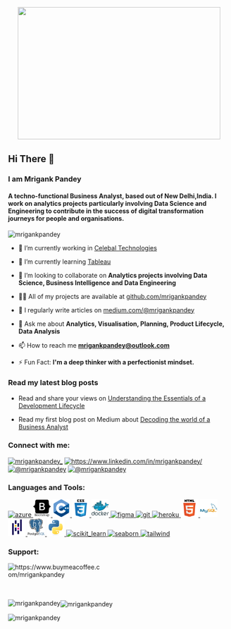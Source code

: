 <p align="center">
  <img width="460" height="300" src="https://blog.talent500.co/wp-content/uploads/2020/09/23148-compressed-1024x525.jpg">
</p>

<h2 align="left">Hi There 👋 </h2>
<h3 align="left"> I am Mrigank Pandey</h3>
<h4 align="left">A techno-functional Business Analyst, based out of New Delhi,India. I work on analytics projects particularly involving Data Science and Engineering to contribute in the success of digital transformation journeys for people and organisations.</h4>

<p align="left"> <img src="https://komarev.com/ghpvc/?username=mrigankpandey&label=Profile%20views&color=0e75b6&style=flat" alt="mrigankpandey" /> </p>

- 🔭 I’m currently working in [Celebal Technologies](https://celebaltech.com)

- 🌱 I’m currently learning [Tableau](https://www.tableau.com)

- 👯 I’m looking to collaborate on **Analytics projects involving Data Science, Business Intelligence and Data Engineering**

- 👨‍💻 All of my projects are available at [github.com/mrigankpandey](github.com/mrigankpandey)

- 📝 I regularly write articles on [medium.com/@mrigankpandey](medium.com/@mrigankpandey)

- 💬 Ask me about **Analytics, Visualisation, Planning, Product Lifecycle, Data Analysis**

- 📫 How to reach me **mrigankpandey@outlook.com**

- ⚡ Fun Fact: **I'm a deep thinker with a perfectionist mindset.**

### Read my latest blog posts 
- Read and share your views on [Understanding the Essentials of a Development Lifecycle](https://medium.com/@mrigankpandey/understanding-the-essentials-of-a-development-lifecycle-b0b22a7a47cb)

- Read my first blog post on Medium about [Decoding the world of a Business Analyst](https://medium.com/@mrigankpandey/decoding-the-world-of-a-business-analyst-4612e9880c3e)

<h3 align="left">Connect with me:</h3>
<p align="left">
<a href="https://twitter.com/mrigankpandey_" target="blank"><img align="center" src="https://raw.githubusercontent.com/rahuldkjain/github-profile-readme-generator/master/src/images/icons/Social/twitter.svg" alt="mrigankpandey_" height="30" width="40" /></a>
<a href="https://linkedin.com/in/https://www.linkedin.com/in/mrigankpandey/" target="blank"><img align="center" src="https://raw.githubusercontent.com/rahuldkjain/github-profile-readme-generator/master/src/images/icons/Social/linked-in-alt.svg" alt="https://www.linkedin.com/in/mrigankpandey/" height="30" width="40" /></a>
<a href="https://medium.com/@mrigankpandey" target="blank"><img align="center" src="https://raw.githubusercontent.com/rahuldkjain/github-profile-readme-generator/master/src/images/icons/Social/medium.svg" alt="@mrigankpandey" height="30" width="40" /></a>
<a href="https://www.hackerearth.com/@mrigankpandey" target="blank"><img align="center" src="https://raw.githubusercontent.com/rahuldkjain/github-profile-readme-generator/master/src/images/icons/Social/hackerearth.svg" alt="@mrigankpandey" height="30" width="40" /></a>
</p>

<h3 align="left">Languages and Tools:</h3>
<p align="left"> <a href="https://azure.microsoft.com/en-in/" target="_blank" rel="noreferrer"> <img src="https://www.vectorlogo.zone/logos/microsoft_azure/microsoft_azure-icon.svg" alt="azure" width="40" height="40"/> </a> <a href="https://getbootstrap.com" target="_blank" rel="noreferrer"> <img src="https://raw.githubusercontent.com/devicons/devicon/master/icons/bootstrap/bootstrap-plain-wordmark.svg" alt="bootstrap" width="40" height="40"/> </a> <a href="https://www.w3schools.com/cpp/" target="_blank" rel="noreferrer"> <img src="https://raw.githubusercontent.com/devicons/devicon/master/icons/cplusplus/cplusplus-original.svg" alt="cplusplus" width="40" height="40"/> </a> <a href="https://www.w3schools.com/css/" target="_blank" rel="noreferrer"> <img src="https://raw.githubusercontent.com/devicons/devicon/master/icons/css3/css3-original-wordmark.svg" alt="css3" width="40" height="40"/> </a> <a href="https://www.docker.com/" target="_blank" rel="noreferrer"> <img src="https://raw.githubusercontent.com/devicons/devicon/master/icons/docker/docker-original-wordmark.svg" alt="docker" width="40" height="40"/> </a> <a href="https://www.figma.com/" target="_blank" rel="noreferrer"> <img src="https://www.vectorlogo.zone/logos/figma/figma-icon.svg" alt="figma" width="40" height="40"/> </a> <a href="https://git-scm.com/" target="_blank" rel="noreferrer"> <img src="https://www.vectorlogo.zone/logos/git-scm/git-scm-icon.svg" alt="git" width="40" height="40"/> </a> <a href="https://heroku.com" target="_blank" rel="noreferrer"> <img src="https://www.vectorlogo.zone/logos/heroku/heroku-icon.svg" alt="heroku" width="40" height="40"/> </a> <a href="https://www.w3.org/html/" target="_blank" rel="noreferrer"> <img src="https://raw.githubusercontent.com/devicons/devicon/master/icons/html5/html5-original-wordmark.svg" alt="html5" width="40" height="40"/> </a> <a href="https://www.mysql.com/" target="_blank" rel="noreferrer"> <img src="https://raw.githubusercontent.com/devicons/devicon/master/icons/mysql/mysql-original-wordmark.svg" alt="mysql" width="40" height="40"/> </a> <a href="https://pandas.pydata.org/" target="_blank" rel="noreferrer"> <img src="https://raw.githubusercontent.com/devicons/devicon/2ae2a900d2f041da66e950e4d48052658d850630/icons/pandas/pandas-original.svg" alt="pandas" width="40" height="40"/> </a> <a href="https://www.postgresql.org" target="_blank" rel="noreferrer"> <img src="https://raw.githubusercontent.com/devicons/devicon/master/icons/postgresql/postgresql-original-wordmark.svg" alt="postgresql" width="40" height="40"/> </a> <a href="https://www.python.org" target="_blank" rel="noreferrer"> <img src="https://raw.githubusercontent.com/devicons/devicon/master/icons/python/python-original.svg" alt="python" width="40" height="40"/> </a> <a href="https://scikit-learn.org/" target="_blank" rel="noreferrer"> <img src="https://upload.wikimedia.org/wikipedia/commons/0/05/Scikit_learn_logo_small.svg" alt="scikit_learn" width="40" height="40"/> </a> <a href="https://seaborn.pydata.org/" target="_blank" rel="noreferrer"> <img src="https://seaborn.pydata.org/_images/logo-mark-lightbg.svg" alt="seaborn" width="40" height="40"/> </a> <a href="https://tailwindcss.com/" target="_blank" rel="noreferrer"> <img src="https://www.vectorlogo.zone/logos/tailwindcss/tailwindcss-icon.svg" alt="tailwind" width="40" height="40"/> </a> </p>

<h3 align="left">Support:</h3>
<p><a href="https://www.buymeacoffee.com/mrigankpandey"> <img align="left" src="https://cdn.buymeacoffee.com/buttons/v2/default-yellow.png" height="50" width="210" alt="https://www.buymeacoffee.com/mrigankpandey" /></a></p><br><br>
<br>
<br>

<p><img align="left" src="https://github-readme-stats.vercel.app/api/top-langs?username=mrigankpandey&show_icons=true&locale=en&layout=compact" alt="mrigankpandey" />
<img align="center" src="https://github-readme-streak-stats.herokuapp.com/?user=mrigankpandey&" alt="mrigankpandey" /></p>

<p>&nbsp;<img align="left" src="https://github-readme-stats.vercel.app/api?username=mrigankpandey&show_icons=true&locale=en" alt="mrigankpandey" /></p>
